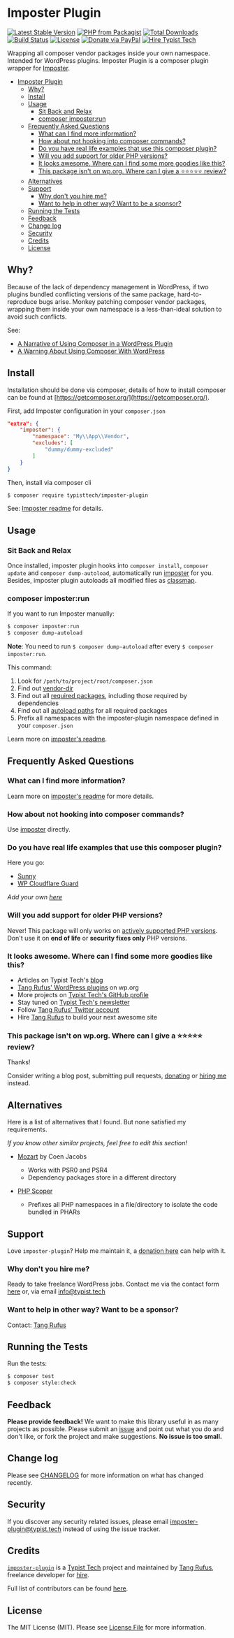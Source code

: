 # Imposter Plugin

[![Latest Stable Version](https://poser.pugx.org/typisttech/imposter-plugin/v/stable)](https://packagist.org/packages/typisttech/imposter-plugin)
[![PHP from Packagist](https://img.shields.io/packagist/php-v/typisttech/imposter-plugin.svg)](https://packagist.org/packages/typisttech/imposter-plugin)
[![Total Downloads](https://poser.pugx.org/typisttech/imposter-plugin/downloads)](https://packagist.org/packages/typisttech/imposter-plugin)
[![Build Status](https://travis-ci.org/TypistTech/imposter-plugin.svg?branch=master)](https://travis-ci.org/TypistTech/imposter-plugin)
[![License](https://poser.pugx.org/typisttech/imposter-plugin/license)](https://packagist.org/packages/typisttech/imposter-plugin)
[![Donate via PayPal](https://img.shields.io/badge/Donate-PayPal-blue.svg)](https://typist.tech/donate/imposter-plugin/)
[![Hire Typist Tech](https://img.shields.io/badge/Hire-Typist%20Tech-ff69b4.svg)](https://typist.tech/contact/)

Wrapping all composer vendor packages inside your own namespace. Intended for WordPress plugins.
Imposter Plugin is a composer plugin wrapper for [Imposter](https://github.com/TypistTech/imposter/).

<!-- START doctoc generated TOC please keep comment here to allow auto update -->
<!-- DON'T EDIT THIS SECTION, INSTEAD RE-RUN doctoc TO UPDATE -->


- [Imposter Plugin](#imposter-plugin)
  - [Why?](#why)
  - [Install](#install)
  - [Usage](#usage)
    - [Sit Back and Relax](#sit-back-and-relax)
    - [composer imposter:run](#composer-imposterrun)
  - [Frequently Asked Questions](#frequently-asked-questions)
    - [What can I find more information?](#what-can-i-find-more-information)
    - [How about not hooking into composer commands?](#how-about-not-hooking-into-composer-commands)
    - [Do you have real life examples that use this composer plugin?](#do-you-have-real-life-examples-that-use-this-composer-plugin)
    - [Will you add support for older PHP versions?](#will-you-add-support-for-older-php-versions)
    - [It looks awesome. Where can I find some more goodies like this?](#it-looks-awesome-where-can-i-find-some-more-goodies-like-this)
    - [This package isn't on wp.org. Where can I give a :star::star::star::star::star: review?](#this-package-isnt-on-wporg-where-can-i-give-a-starstarstarstarstar-review)
  - [Alternatives](#alternatives)
  - [Support](#support)
    - [Why don't you hire me?](#why-dont-you-hire-me)
    - [Want to help in other way? Want to be a sponsor?](#want-to-help-in-other-way-want-to-be-a-sponsor)
  - [Running the Tests](#running-the-tests)
  - [Feedback](#feedback)
  - [Change log](#change-log)
  - [Security](#security)
  - [Credits](#credits)
  - [License](#license)

<!-- END doctoc generated TOC please keep comment here to allow auto update -->

## Why?

Because of the lack of dependency management in WordPress, if two plugins bundled conflicting versions of the same package, hard-to-reproduce bugs arise.
Monkey patching composer vendor packages, wrapping them inside your own namespace is a less-than-ideal solution to avoid such conflicts.

See:
- [A Narrative of Using Composer in a WordPress Plugin](https://wptavern.com/a-narrative-of-using-composer-in-a-wordpress-plugin)
- [A Warning About Using Composer With WordPress](https://blog.wppusher.com/a-warning-about-using-composer-with-wordpress/)

## Install

Installation should be done via composer, details of how to install composer can be found at [https://getcomposer.org/](https://getcomposer.org/).

First, add Imposter configuration in your `composer.json`

```json
"extra": {
    "imposter": {
        "namespace": "My\\App\\Vendor",
        "excludes": [
            "dummy/dummy-excluded"
        ]
    }
}
```

Then, install via composer cli

``` bash
$ composer require typisttech/imposter-plugin
```

See: [Imposter readme](https://github.com/Typisttech/imposter#config) for details.

## Usage

### Sit Back and Relax

Once installed, imposter plugin hooks into `composer install`, `composer update` and `composer dump-autoload`, automatically run [imposter](https://github.com/TypistTech/imposter/) for you.
Besides, imposter plugin autoloads all modified files as [classmap](https://getcomposer.org/doc/04-schema.md#classmap).

### composer imposter:run

If you want to run Imposter manually:
```bash
$ composer imposter:run
$ composer dump-autoload
```

**Note**: You need to run `$ composer dump-autoload` after every `$ composer imposter:run`.

This command:
1. Look for `/path/to/project/root/composer.json`
2. Find out [vendor-dir](https://getcomposer.org/doc/06-config.md#vendor-dir)
3. Find out all [required packages](https://getcomposer.org/doc/04-schema.md#require), including those required by dependencies
4. Find out all [autoload paths](https://getcomposer.org/doc/04-schema.md#autoload) for all required packages
5. Prefix all namespaces with the imposter-plugin namespace defined in your `composer.json`

Learn more on [imposter's readme](https://github.com/TypistTech/imposter#usage).

## Frequently Asked Questions

### What can I find more information?

Learn more on [imposter's readme](https://github.com/TypistTech/imposter/) for more details.

### How about not hooking into composer commands?

Use [imposter](https://github.com/TypistTech/imposter/) directly.

### Do you have real life examples that use this composer plugin?

Here you go:

 * [Sunny](https://github.com/Typisttech/sunny)
 * [WP Cloudflare Guard](https://github.com/TypistTech/wp-cloudflare-guard)


 *Add your own [here](https://github.com/TypistTech/imposter-plugin/edit/master/README.md)*

### Will you add support for older PHP versions?

Never! This package will only works on [actively supported PHP versions](https://secure.php.net/supported-versions.php).
Don't use it on **end of life** or **security fixes only** PHP versions.

### It looks awesome. Where can I find some more goodies like this?

* Articles on Typist Tech's [blog](https://typist.tech)
* [Tang Rufus' WordPress plugins](https://profiles.wordpress.org/tangrufus#content-plugins) on wp.org
* More projects on [Typist Tech's GitHub profile](https://github.com/TypistTech)
* Stay tuned on [Typist Tech's newsletter](https://typist.tech/go/newsletter)
* Follow [Tang Rufus' Twitter account](https://twitter.com/TangRufus)
* Hire [Tang Rufus](https://typist.tech/contact) to build your next awesome site

### This package isn't on wp.org. Where can I give a :star::star::star::star::star: review?

Thanks!

Consider writing a blog post, submitting pull requests, [donating](https://typist.tech/donation/) or [hiring me](https://typist.tech/contact/) instead.

## Alternatives

Here is a list of alternatives that I found. But none satisfied my requirements.

*If you know other similar projects, feel free to edit this section!*

* [Mozart](https://github.com/coenjacobs/mozart) by Coen Jacobs
    - Works with PSR0 and PSR4
    - Dependency packages store in a different directory

* [PHP Scoper](https://github.com/humbug/php-scoper)
    - Prefixes all PHP namespaces in a file/directory to isolate the code bundled in PHARs

## Support

Love `imposter-plugin`? Help me maintain it, a [donation here](https://typist.tech/donation/) can help with it.

### Why don't you hire me?

Ready to take freelance WordPress jobs. Contact me via the contact form [here](https://typist.tech/contact/) or, via email [info@typist.tech](mailto:info@typist.tech)

### Want to help in other way? Want to be a sponsor?

Contact: [Tang Rufus](mailto:tangrufus@gmail.com)

## Running the Tests

Run the tests:

``` bash
$ composer test
$ composer style:check
```

## Feedback

**Please provide feedback!** We want to make this library useful in as many projects as possible.
Please submit an [issue](https://github.com/TypistTech/imposter-plugin/issues/new) and point out what you do and don't like, or fork the project and make suggestions.
**No issue is too small.**

## Change log

Please see [CHANGELOG](./CHANGELOG.md) for more information on what has changed recently.

## Security

If you discover any security related issues, please email imposter-plugin@typist.tech instead of using the issue tracker.

## Credits

[`imposter-plugin`](https://github.com/TypistTech/imposter-plugin) is a [Typist Tech](https://typist.tech) project and maintained by [Tang Rufus](https://twitter.com/TangRufus), freelance developer for [hire](https://www.typist.tech/contact/).

Full list of contributors can be found [here](https://github.com/TypistTech/imposter-plugin/graphs/contributors).

## License

The MIT License (MIT). Please see [License File](./LICENSE) for more information.
